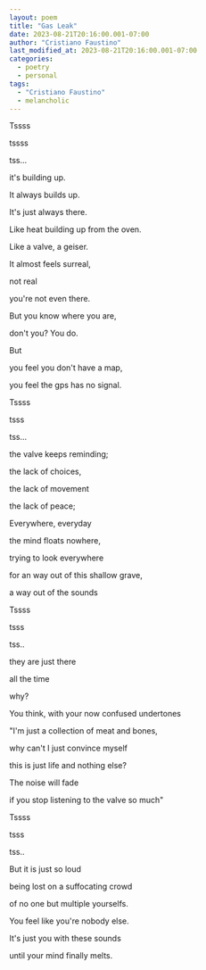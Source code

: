 ```yaml
---
layout: poem
title: "Gas Leak"
date: 2023-08-21T20:16:00.001-07:00
author: "Cristiano Faustino"
last_modified_at: 2023-08-21T20:16:00.001-07:00
categories:
  - poetry
  - personal
tags:
  - "Cristiano Faustino"
  - melancholic
---
```

Tssss

tssss

tss...

it's building up.

It always builds up.

It's just always there.

Like heat building up from the oven.

Like a valve, a geiser.

It almost feels surreal,

not real

you're not even there.

But you know where you are,

don't you? You do.

But

you feel you don't have a map,

you feel the gps has no signal.

Tssss

tsss

tss...

the valve keeps reminding;

the lack of choices,

the lack of movement

the lack of peace;

Everywhere, everyday

the mind floats nowhere,

trying to look everywhere

for an way out of this shallow grave,

a way out of the sounds

Tssss

tsss

tss..

they are just there

all the time

why?

You think, with your now confused undertones

"I'm just a collection of meat and bones,

why can't I just convince myself

this is just life and nothing else?

The noise will fade

if you stop listening to the valve so much"

Tssss

tsss

tss..

But it is just so loud

being lost on a suffocating crowd

of no one but multiple yourselfs.

You feel like you're nobody else.

It's just you with these sounds

until your mind finally melts.
